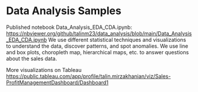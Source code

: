 # Data Analysis Samples


Published notebook Data_Analysis_EDA_CDA.ipynb:
https://nbviewer.org/github/talinm23/data_analysis/blob/main/Data_Analysis_EDA_CDA.ipynb
We use different statistical techniques and visualizations to understand the data, discover patterns, and spot anomalies. We use line and box plots, choropleth map, hierarchical maps, etc. to answer questions about the sales data.


More visualizations on Tableau
https://public.tableau.com/app/profile/talin.mirzakhanian/viz/Sales-ProfitManagementDashboard/Dashboard1
